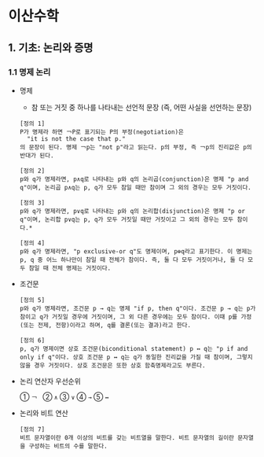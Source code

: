 # 이산수학

## 1. 기초: 논리와 증명

### 1.1 명제 논리

- 명제

  - 참 또는 거짓 중 하나를 나타내는 선언적 문장 (즉, 어떤 사실을 선언하는 문장)

  ```
  [정의 1]
  P가 명제라 하면 ￢P로 표기되는 P의 부정(negotiation)은
  	"it is not the case that p."
  의 문장이 된다. 명제 ￢p는 "not p"라고 읽는다. p의 부정, 즉 ￢p의 진리값은 p의 반대가 된다.
  ```

  ```
  [정의 2]
  p와 q가 명제라면, p∧q로 나타내는 p와 q의 논리곱(conjunction)은 명제 "p and q"이며, 논리곱 p∧q는 p, q가 모두 참일 때만 참이며 그 외의 경우는 모두 거짓이다.
  ```

  ```
  [정의 3]
  p와 q가 명제라면, p∨q로 나타내는 p와 q의 논리합(disjunction)은 명제 "p or q"이며, 논리합 p∨q는 p, q가 모두 거짓일 때만 거짓이고 그 외의 경우는 모두 참이다.*
  ```

  ```
  [정의 4]
  p와 q가 명제라면, "p exclusive-or q"도 명제이며, p⊕q라고 표기한다. 이 명제는 p, q 중 어느 하나만이 참일 때 전체가 참이다. 즉, 둘 다 모두 거짓이거나, 둘 다 모두 참일 때 전체 명제는 거짓이다.
  ```

  

- 조건문

  ```
  [정의 5]
  p와 q가 명제라면, 조건문 p → q는 명제 "if p, then q"이다. 조건문 p → q는 p가 참이고 q가 거짓일 경우에 거짓이며, 그 외 다른 경우에는 모두 참이다. 이때 p를 가정(또는 전제, 전항)이라고 하며, q를 결론(또는 결과)라고 한다.
  ```

  ```
  [정의 6]
  p, q가 명제이면 상호 조건문(biconditional statement) p ↔ q는 "p if and only if q"이다. 상호 조건문 p ↔ q는 q가 동일한 진리값을 가질 때 참이며, 그렇지 않을 경우 거짓이다. 상호 조건문은 또한 상호 함축명제라고도 부른다.
  ```



- 논리 연산자 우선순위

  ① `￢ `  	② `∧`		③ `∨`		④ `→`		⑤ `↔`



- 논리와 비트 연산

  ```
  [정의 7]
  비트 문자열이란 0개 이상의 비트를 갖는 비트열을 말한다. 비트 문자열의 길이란 문자열을 구성하는 비트의 수를 말한다.
  ```

  

















